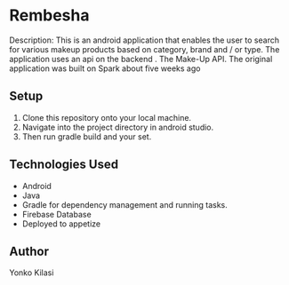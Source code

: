 # Rembesha

Description:
This is an android application that enables the user to search for various makeup products based on category, brand and / or type. The application uses an api on the backend . The Make-Up API.
The original application was built on Spark about five weeks ago

## Setup

1. Clone this repository onto your local machine.
2. Navigate into the project directory in android studio.
3. Then run gradle build and your set.

## Technologies Used
* Android
* Java
* Gradle for dependency management and running tasks.
* Firebase Database
* Deployed to appetize

## Author
Yonko Kilasi
